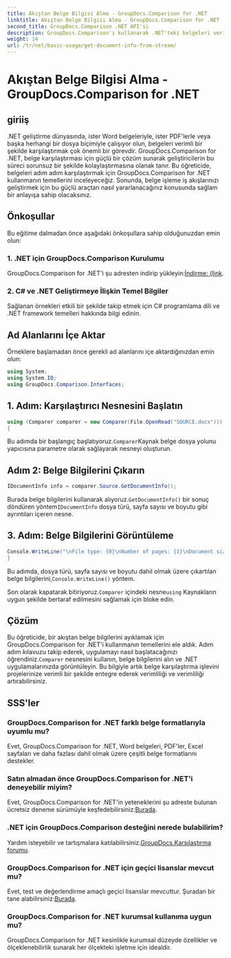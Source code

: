 ```yaml
---
title: Akıştan Belge Bilgisi Alma - GroupDocs.Comparison for .NET
linktitle: Akıştan Belge Bilgisi Alma - GroupDocs.Comparison for .NET
second_title: GroupDocs.Comparison .NET API'si
description: GroupDocs.Comparison'ı kullanarak .NET'teki belgeleri verimli bir şekilde nasıl karşılaştıracağınızı öğrenin ve belge işleme iş akışlarınızı sorunsuz bir şekilde geliştirin.
weight: 14
url: /tr/net/basic-usage/get-document-info-from-stream/
---
```


# Akıştan Belge Bilgisi Alma - GroupDocs.Comparison for .NET

## giriiş
.NET geliştirme dünyasında, ister Word belgeleriyle, ister PDF'lerle veya başka herhangi bir dosya biçimiyle çalışıyor olun, belgeleri verimli bir şekilde karşılaştırmak çok önemli bir görevdir. GroupDocs.Comparison for .NET, belge karşılaştırması için güçlü bir çözüm sunarak geliştiricilerin bu süreci sorunsuz bir şekilde kolaylaştırmasına olanak tanır. Bu öğreticide, belgeleri adım adım karşılaştırmak için GroupDocs.Comparison for .NET kullanmanın temellerini inceleyeceğiz. Sonunda, belge işleme iş akışlarınızı geliştirmek için bu güçlü araçtan nasıl yararlanacağınız konusunda sağlam bir anlayışa sahip olacaksınız.
## Önkoşullar
Bu eğitime dalmadan önce aşağıdaki önkoşullara sahip olduğunuzdan emin olun:
### 1. .NET için GroupDocs.Comparison Kurulumu
 GroupDocs.Comparison for .NET'i şu adresten indirip yükleyin:[İndirme: {link](https://releases.groupdocs.com/comparison/net/).
### 2. C# ve .NET Geliştirmeye İlişkin Temel Bilgiler
Sağlanan örnekleri etkili bir şekilde takip etmek için C# programlama dili ve .NET framework temelleri hakkında bilgi edinin.

## Ad Alanlarını İçe Aktar
Örneklere başlamadan önce gerekli ad alanlarını içe aktardığınızdan emin olun:
```csharp
using System;
using System.IO;
using GroupDocs.Comparison.Interfaces;
```

## 1. Adım: Karşılaştırıcı Nesnesini Başlatın
```csharp
using (Comparer comparer = new Comparer(File.OpenRead("SOURCE.docx")))
{
```
 Bu adımda bir başlangıç başlatıyoruz.`Comparer`Kaynak belge dosya yolunu yapıcısına parametre olarak sağlayarak nesneyi oluşturun.
## Adım 2: Belge Bilgilerini Çıkarın
```csharp
IDocumentInfo info = comparer.Source.GetDocumentInfo();
```
 Burada belge bilgilerini kullanarak alıyoruz.`GetDocumentInfo()` bir sonuç döndüren yöntem`IDocumentInfo` dosya türü, sayfa sayısı ve boyutu gibi ayrıntıları içeren nesne.
## 3. Adım: Belge Bilgilerini Görüntüleme
```csharp
Console.WriteLine("\nFile type: {0}\nNumber of pages: {1}\nDocument size: {2} bytes", info.FileType, info.PageCount, info.Size);
}
```
 Bu adımda, dosya türü, sayfa sayısı ve boyutu dahil olmak üzere çıkartılan belge bilgilerini,`Console.WriteLine()` yöntem.

 Son olarak kapatarak bitiriyoruz.`Comparer` içindeki nesne`using` Kaynakların uygun şekilde bertaraf edilmesini sağlamak için bloke edin.

## Çözüm
 Bu öğreticide, bir akıştan belge bilgilerini ayıklamak için GroupDocs.Comparison for .NET'i kullanmanın temellerini ele aldık. Adım adım kılavuzu takip ederek, uygulamayı nasıl başlatacağınızı öğrendiniz.`Comparer` nesnesini kullanın, belge bilgilerini alın ve .NET uygulamalarınızda görüntüleyin. Bu bilgiyle artık belge karşılaştırma işlevini projelerinize verimli bir şekilde entegre ederek verimliliği ve verimliliği artırabilirsiniz.
## SSS'ler
### GroupDocs.Comparison for .NET farklı belge formatlarıyla uyumlu mu?
Evet, GroupDocs.Comparison for .NET, Word belgeleri, PDF'ler, Excel sayfaları ve daha fazlası dahil olmak üzere çeşitli belge formatlarını destekler.
### Satın almadan önce GroupDocs.Comparison for .NET'i deneyebilir miyim?
 Evet, GroupDocs.Comparison for .NET'in yeteneklerini şu adreste bulunan ücretsiz deneme sürümüyle keşfedebilirsiniz:[Burada](https://releases.groupdocs.com/).
### .NET için GroupDocs.Comparison desteğini nerede bulabilirim?
 Yardım isteyebilir ve tartışmalara katılabilirsiniz.[GroupDocs.Karşılaştırma forumu](https://forum.groupdocs.com/c/comparison/12).
### GroupDocs.Comparison for .NET için geçici lisanslar mevcut mu?
 Evet, test ve değerlendirme amaçlı geçici lisanslar mevcuttur. Şuradan bir tane alabilirsiniz:[Burada](https://purchase.groupdocs.com/temporary-license/).
### GroupDocs.Comparison for .NET kurumsal kullanıma uygun mu?
GroupDocs.Comparison for .NET kesinlikle kurumsal düzeyde özellikler ve ölçeklenebilirlik sunarak her ölçekteki işletme için idealdir.